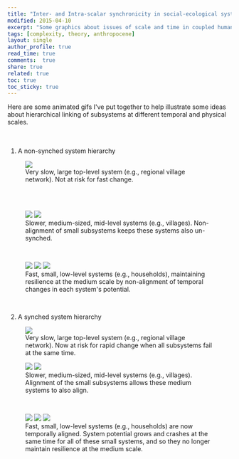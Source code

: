 ```yaml
---
title: "Inter- and Intra-scalar synchronicity in social-ecological systems"
modified: 2015-04-10
excerpt: "Some graphics about issues of scale and time in coupled human-natural systems"
tags: [complexity, theory, anthropocene]
layout: single
author_profile: true
read_time: true
comments:  true
share: true
related: true
toc: true
toc_sticky: true
---
```


Here are some animated gifs I've put together to help illustrate some ideas about hierarchical linking of subsystems at different temporal and physical scales.
<br>
<br>
<br>

1) A non-synched system hierarchy

<figure>
	<img src="//isaacullah.github.io/images/scaled_adcyc_gifs/very_slow_cycle.gif">
	<figcaption>Very slow, large top-level system (e.g., regional village network). Not at risk for fast change.</figcaption>
</figure>
<br>
<br>

<figure class="half">
	<img src="//isaacullah.github.io/images/scaled_adcyc_gifs/slow_cycle.gif">
	<img src="//isaacullah.github.io/images/scaled_adcyc_gifs/slow_cycle3.gif">
	<figcaption>Slower, medium-sized, mid-level systems (e.g., villages). Non-alignment of small subsystems keeps these systems also un-synched.</figcaption>
</figure>
<br>

<figure class="third">
	<img src="//isaacullah.github.io/images/scaled_adcyc_gifs/fast_cycle.gif">
	<img src="//isaacullah.github.io/images/scaled_adcyc_gifs/fast_cycle2.gif">
	<img src="//isaacullah.github.io/images/scaled_adcyc_gifs/fast_cycle4.gif">
	<figcaption>Fast, small, low-level systems (e.g., households), maintaining resilience at the medium scale by non-alignment of temporal changes in each system's potential.</figcaption>
</figure>
<br>



2) A synched system hierarchy

<figure>
	<img src="//isaacullah.github.io/images/scaled_adcyc_gifs/very_slow_cycle.gif">
	<figcaption>Very slow, large top-level system (e.g., regional village network). Now at risk for rapid change when all subsystems fail at the same time. </figcaption>
</figure>

<figure class="half">
	<img src="//isaacullah.github.io/images/scaled_adcyc_gifs/slow_cycle.gif">
	<img src="//isaacullah.github.io/images/scaled_adcyc_gifs/slow_cycle.gif">
	<figcaption>Slower, medium-sized, mid-level systems (e.g., villages). Alignment of the small subsystems allows these medium systems to also align.</figcaption>
</figure>
<br>


<figure class="third">
	<img src="//isaacullah.github.io/images/scaled_adcyc_gifs/fast_cycle.gif">
	<img src="//isaacullah.github.io/images/scaled_adcyc_gifs/fast_cycle.gif">
	<img src="//isaacullah.github.io/images/scaled_adcyc_gifs/fast_cycle.gif">
	<figcaption>Fast, small, low-level systems (e.g., households) are now temporally aligned. System potential grows and crashes at the same time for all of these small systems, and so they no longer maintain resilience at the medium scale.</figcaption>
</figure>
<br>


